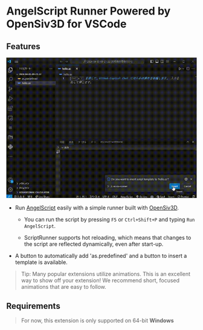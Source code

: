 # AngelScript Runner Powered by OpenSiv3D for VSCode

## Features

![sample](https://raw.githubusercontent.com/sashi0034/as-siv-runner/main/documents/sample.gif)

- Run [AngelScript](https://www.angelcode.com/angelscript/) easily with a simple runner built with [OpenSiv3D](https://github.com/Siv3D/OpenSiv3D).

  - You can run the script by pressing `F5` or `Ctrl+Shift+P` and typing `Run AngelScript`.

  - ScriptRunner supports hot reloading, which means that changes to the script are reflected dynamically, even after start-up.

- A button to automatically add 'as.predefined' and a button to insert a template is available.

> Tip: Many popular extensions utilize animations. This is an excellent way to show off your extension! We recommend short, focused animations that are easy to follow.

## Requirements

> For now, this extension is only supported on 64-bit **Windows**

